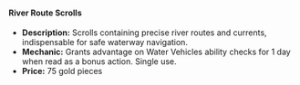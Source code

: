 #### River Route Scrolls

- **Description:** Scrolls containing precise river routes and currents, indispensable for safe waterway navigation.
- **Mechanic:** Grants advantage on Water Vehicles ability checks for 1 day when read as a bonus action. Single use.
- **Price:** 75 gold pieces